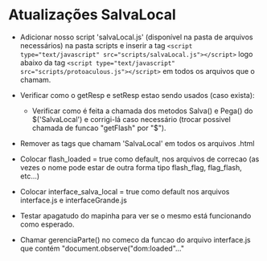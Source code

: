 # Atualizações SalvaLocal

- Adicionar nosso script 'salvaLocal.js' (disponível na pasta de arquivos necessários) na pasta scripts e inserir a tag `<script type="text/javascript" src="scripts/salvaLocal.js"></script>` logo abaixo da tag `<script type="text/javascript" src="scripts/protoaculous.js"></script>` em todos os arquivos que o chamam.

- Verificar como o getResp e setResp estao sendo usados (caso exista):
    - Verificar como é feita a chamada dos metodos Salva() e Pega() do $('SalvaLocal') e corrigi-lá caso necessário (trocar possivel chamada de funcao "getFlash" por "$"). 

- Remover as tags <Object> que chamam 'SalvaLocal' em todos os arquivos .html

- Colocar flash_loaded = true como default, nos arquivos de correcao (as vezes o nome pode estar de outra forma tipo flash_flag, flag_flash, etc...)

- Colocar interface_salva_local = true como default nos arquivos interface.js e interfaceGrande.js

- Testar apagatudo do mapinha para ver se o mesmo está funcionando como esperado.

- Chamar gerenciaParte() no comeco da funcao do arquivo interface.js que contém "document.observe("dom:loaded"..."